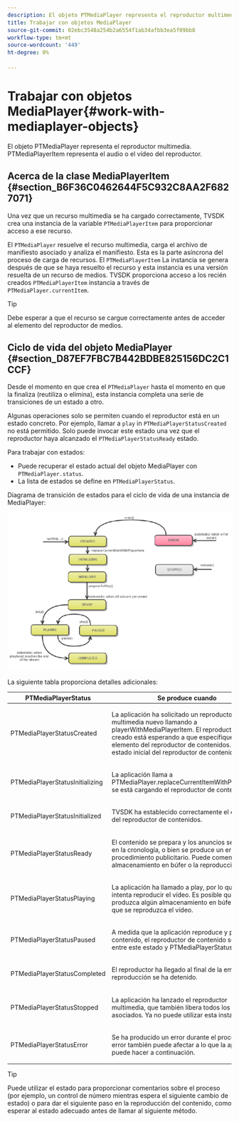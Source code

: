 ```yaml
---
description: El objeto PTMediaPlayer representa el reproductor multimedia. PTMediaPlayerItem representa el audio o el vídeo del reproductor.
title: Trabajar con objetos MediaPlayer
source-git-commit: 02ebc3548a254b2a6554f1ab34afbb3ea5f09bb8
workflow-type: tm+mt
source-wordcount: '449'
ht-degree: 0%

---
```


# Trabajar con objetos MediaPlayer{#work-with-mediaplayer-objects}

El objeto PTMediaPlayer representa el reproductor multimedia. PTMediaPlayerItem representa el audio o el vídeo del reproductor.

## Acerca de la clase MediaPlayerItem {#section_B6F36C0462644F5C932C8AA2F6827071}

Una vez que un recurso multimedia se ha cargado correctamente, TVSDK crea una instancia de la variable `PTMediaPlayerItem` para proporcionar acceso a ese recurso.

El `PTMediaPlayer` resuelve el recurso multimedia, carga el archivo de manifiesto asociado y analiza el manifiesto. Esta es la parte asíncrona del proceso de carga de recursos. El `PTMediaPlayerItem` La instancia se genera después de que se haya resuelto el recurso y esta instancia es una versión resuelta de un recurso de medios. TVSDK proporciona acceso a los recién creados `PTMediaPlayerItem` instancia a través de `PTMediaPlayer.currentItem`.

>[!TIP]
>
>Debe esperar a que el recurso se cargue correctamente antes de acceder al elemento del reproductor de medios.

## Ciclo de vida del objeto MediaPlayer {#section_D87EF7FBC7B442BDBE825156DC2C1CCF}

Desde el momento en que crea el `PTMediaPlayer` hasta el momento en que la finaliza (reutiliza o elimina), esta instancia completa una serie de transiciones de un estado a otro.

Algunas operaciones solo se permiten cuando el reproductor está en un estado concreto. Por ejemplo, llamar a `play` in `PTMediaPlayerStatusCreated` no está permitido. Solo puede invocar este estado una vez que el reproductor haya alcanzado el `PTMediaPlayerStatusReady` estado.

Para trabajar con estados:

* Puede recuperar el estado actual del objeto MediaPlayer con `PTMediaPlayer.status`.
* La lista de estados se define en `PTMediaPlayerStatus`.

Diagrama de transición de estados para el ciclo de vida de una instancia de MediaPlayer:
<!--<a id="fig_1C55DE3F186F4B36AFFDCDE90379534C"></a>-->

![](assets/player-state-transitions-diagram-ios2_web.png)

La siguiente tabla proporciona detalles adicionales:

<table id="table_426F0093E4214EA88CD72A7796B58DFD"> 
 <thead> 
  <tr> 
   <th colname="col1" class="entry"> PTMediaPlayerStatus </th> 
   <th colname="col2" class="entry"> Se produce cuando </th> 
  </tr> 
 </thead>
 <tbody> 
  <tr> 
   <td colname="col1"> <p><span class="codeph"> PTMediaPlayerStatusCreated</span> </p> </td> 
   <td colname="col2"> <p>La aplicación ha solicitado un reproductor multimedia nuevo llamando a <span class="codeph"> playerWithMediaPlayerItem</span>. El reproductor recién creado está esperando a que especifique un elemento del reproductor de contenidos. Este es el estado inicial del reproductor de contenidos. </p> </td> 
  </tr> 
  <tr> 
   <td colname="col1"> <p> <span class="codeph"> PTMediaPlayerStatusInitializing</span> </p> </td> 
   <td colname="col2"> <p>La aplicación llama a <span class="codeph"> PTMediaPlayer.replaceCurrentItemWithPlayerItem</span>y se está cargando el reproductor de contenidos. </p> </td> 
  </tr> 
  <tr> 
   <td colname="col1"> <p><span class="codeph"> PTMediaPlayerStatusInitialized</span> </p> </td> 
   <td colname="col2"> <p>TVSDK ha establecido correctamente el elemento del reproductor de contenidos. </p> </td> 
  </tr> 
  <tr> 
   <td colname="col1"> <p> <span class="codeph"> PTMediaPlayerStatusReady</span> </p> </td> 
   <td colname="col2"> <p>El contenido se prepara y los anuncios se insertan en la cronología, o bien se produce un error en el procedimiento publicitario. Puede comenzar el almacenamiento en búfer o la reproducción. </p> </td> 
  </tr> 
  <tr> 
   <td colname="col1"> <p><span class="codeph"> PTMediaPlayerStatusPlaying</span> </p> </td> 
   <td colname="col2"> <p>La aplicación ha llamado a <span class="codeph"> play</span>, por lo que TVSDK intenta reproducir el vídeo. Es posible que se produzca algún almacenamiento en búfer antes de que se reproduzca el vídeo. </p> </td> 
  </tr> 
  <tr> 
   <td colname="col1"> <p><span class="codeph"> PTMediaPlayerStatusPaused</span> </p> </td> 
   <td colname="col2"> <p>A medida que la aplicación reproduce y pausa el contenido, el reproductor de contenido se mueve entre este estado y <span class="codeph"> PTMediaPlayerStatusPlaying</span>. </p> </td> 
  </tr> 
  <tr> 
   <td colname="col1"> <p><span class="codeph"> PTMediaPlayerStatusCompleted</span> </p> </td> 
   <td colname="col2"> <p>El reproductor ha llegado al final de la emisión y la reproducción se ha detenido. </p> </td> 
  </tr> 
  <tr> 
   <td colname="col1"> <p><span class="codeph"> PTMediaPlayerStatusStopped</span> </p> </td> 
   <td colname="col2"> <p>La aplicación ha lanzado el reproductor multimedia, que también libera todos los recursos asociados. Ya no puede utilizar esta instancia </p> </td> 
  </tr> 
  <tr> 
   <td colname="col1"> <p><span class="codeph"> PTMediaPlayerStatusError</span> </p> </td> 
   <td colname="col2"> <p>Se ha producido un error durante el proceso. Un error también puede afectar a lo que la aplicación puede hacer a continuación. </p> </td> 
  </tr> 
 </tbody> 
</table>

>[!TIP]
>
>Puede utilizar el estado para proporcionar comentarios sobre el proceso (por ejemplo, un control de número mientras espera el siguiente cambio de estado) o para dar el siguiente paso en la reproducción del contenido, como esperar al estado adecuado antes de llamar al siguiente método.
